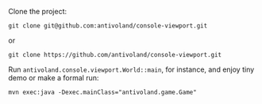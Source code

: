 Clone the project:

```
git clone git@github.com:antivoland/console-viewport.git
```

or

```
git clone https://github.com/antivoland/console-viewport.git
```

Run `antivoland.console.viewport.World::main`, for instance, and enjoy tiny demo or make a formal run:

```
mvn exec:java -Dexec.mainClass="antivoland.game.Game"
```